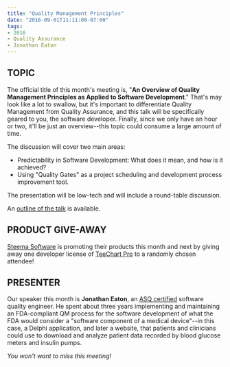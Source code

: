 ```yaml
---
title: "Quality Management Principles"
date: "2016-09-01T11:11:08-07:00"
tags:
- 2016
- Quality Assurance
- Jonathan Eaton
---
```


## TOPIC ##

The official title of this month's meeting is, "**An Overview of Quality Management Principles as Applied to Software Development**." That's may look like a lot to swallow, but it's important to differentiate Quality Management from Quality Assurance, and this talk will be specifically geared to you, the software developer. Finally, since we only have an hour or two, it'll be just an overview--this topic could consume a large amount of time.

The discussion will cover two main areas:

- Predictability in Software Development: What does it mean, and how is it achieved?</li>
- Using "Quality Gates" as a project scheduling and development process improvement tool.</li>

The presentation will be low-tech and will include a round-table discussion.

An [outline of the talk](href="/sites/default/files/PredictabilityHasValue.pdf) is available.

## PRODUCT GIVE-AWAY ##

[Steema Software](https://www.steema.com) is promoting their products this month and next by giving away one developer license of [TeeChart Pro](https://www.steema.com/product/vcl#) to a randomly chosen attendee!

## PRESENTER ##

Our speaker this month is **Jonathan Eaton**, an [ASQ certified](http://asq.org/cert) software quality engineer.  He spent about three years implementing and maintaining an FDA-compliant QM process for the software development of what the FDA would consider a "software component of a medical device"--in this case, a Delphi application, and later a website, that patients and clinicians could use to download and analyze patient data recorded by blood glucose meters and insulin pumps.

*You won't want to miss this meeting!*
